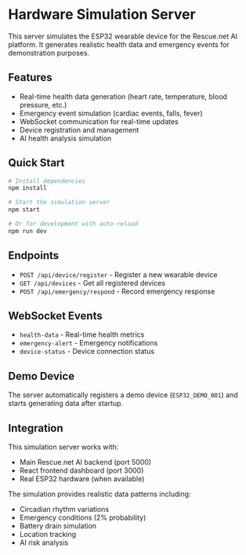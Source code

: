 # Hardware Simulation Server

This server simulates the ESP32 wearable device for the Rescue.net AI platform. It generates realistic health data and emergency events for demonstration purposes.

## Features

- Real-time health data generation (heart rate, temperature, blood pressure, etc.)
- Emergency event simulation (cardiac events, falls, fever)
- WebSocket communication for real-time updates
- Device registration and management
- AI health analysis simulation

## Quick Start

```bash
# Install dependencies
npm install

# Start the simulation server
npm start

# Or for development with auto-reload
npm run dev
```

## Endpoints

- `POST /api/device/register` - Register a new wearable device
- `GET /api/devices` - Get all registered devices
- `POST /api/emergency/respond` - Record emergency response

## WebSocket Events

- `health-data` - Real-time health metrics
- `emergency-alert` - Emergency notifications
- `device-status` - Device connection status

## Demo Device

The server automatically registers a demo device (`ESP32_DEMO_001`) and starts generating data after startup.

## Integration

This simulation server works with:
- Main Rescue.net AI backend (port 5000)
- React frontend dashboard (port 3000)
- Real ESP32 hardware (when available)

The simulation provides realistic data patterns including:
- Circadian rhythm variations
- Emergency conditions (2% probability)
- Battery drain simulation
- Location tracking
- AI risk analysis
